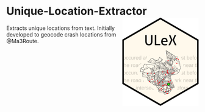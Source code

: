 # Unique-Location-Extractor <img src="man/figures/logo.png" align="right" width="200" />

Extracts unique locations from text. Initially developed to geocode crash locations from @Ma3Route.
